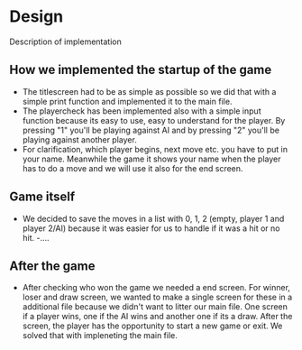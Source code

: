 # Design
Description of implementation

## How we implemented the startup of the game
- The titlescreen had to be as simple as possible so we did that with a simple print function and implemented it to the main file.
- The playercheck has been implemented also with a simple input function because its easy to use, easy to understand for the player. By pressing "1" you'll be playing against AI and by pressing "2" you'll be playing against another player.
- For clarification, which player begins, next move etc. you have to put in your name. Meanwhile the game it shows your name when the player has to do a move and we will use it also for the end screen.
## Game itself
-  We decided to save the moves in a list with 0, 1, 2 (empty, player 1 and player 2/AI) because it was easier for us to handle if it was a hit or no hit. 
-....

## After the game
-  After checking who won the game we needed a end screen. For winner, loser and draw screen, we wanted to make a single screen for these in a additional file because we didn't want to litter our main file. One screen if a player wins, one if the AI wins and another one if its a draw. After the screen, the player has the opportunity to start a new game or exit. We solved that with impleneting the main file.

